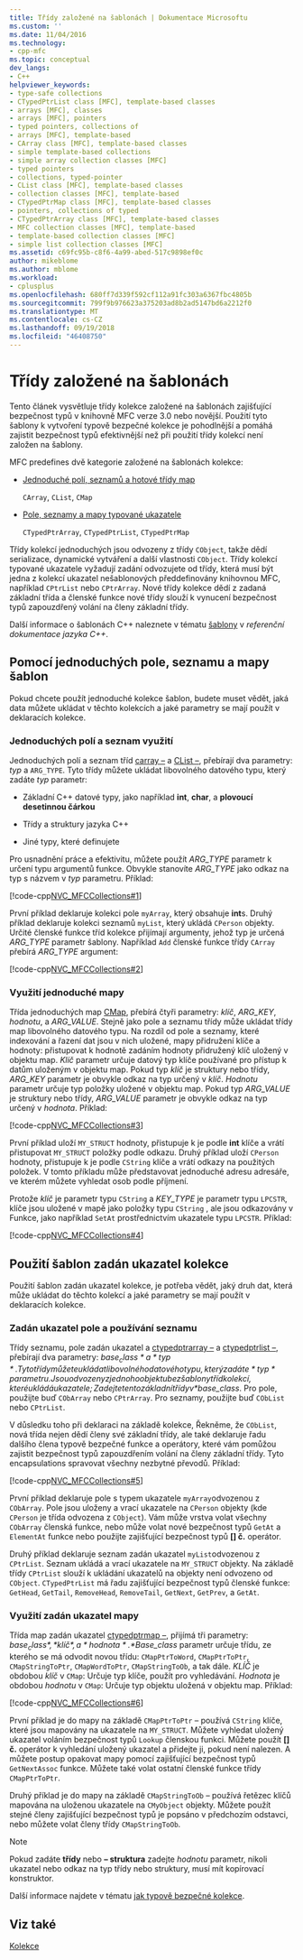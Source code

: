 ```yaml
---
title: Třídy založené na šablonách | Dokumentace Microsoftu
ms.custom: ''
ms.date: 11/04/2016
ms.technology:
- cpp-mfc
ms.topic: conceptual
dev_langs:
- C++
helpviewer_keywords:
- type-safe collections
- CTypedPtrList class [MFC], template-based classes
- arrays [MFC], classes
- arrays [MFC], pointers
- typed pointers, collections of
- arrays [MFC], template-based
- CArray class [MFC], template-based classes
- simple template-based collections
- simple array collection classes [MFC]
- typed pointers
- collections, typed-pointer
- CList class [MFC], template-based classes
- collection classes [MFC], template-based
- CTypedPtrMap class [MFC], template-based classes
- pointers, collections of typed
- CTypedPtrArray class [MFC], template-based classes
- MFC collection classes [MFC], template-based
- template-based collection classes [MFC]
- simple list collection classes [MFC]
ms.assetid: c69fc95b-c8f6-4a99-abed-517c9898ef0c
author: mikeblome
ms.author: mblome
ms.workload:
- cplusplus
ms.openlocfilehash: 680ff7d339f592cf112a91fc303a6367fbc4805b
ms.sourcegitcommit: 799f9b976623a375203ad8b2ad5147bd6a2212f0
ms.translationtype: MT
ms.contentlocale: cs-CZ
ms.lasthandoff: 09/19/2018
ms.locfileid: "46408750"
---
```

# <a name="template-based-classes"></a>Třídy založené na šablonách

Tento článek vysvětluje třídy kolekce založené na šablonách zajišťující bezpečnost typů v knihovně MFC verze 3.0 nebo novější. Použití tyto šablony k vytvoření typově bezpečné kolekce je pohodlnější a pomáhá zajistit bezpečnost typů efektivnější než při použití třídy kolekcí není založen na šablony.

MFC predefines dvě kategorie založené na šablonách kolekce:

- [Jednoduché polí, seznamů a hotové třídy map](#_core_using_simple_array.2c_.list.2c_.and_map_templates)

     `CArray`, `CList`, `CMap`

- [Pole, seznamy a mapy typované ukazatele](#_core_using_typed.2d.pointer_collection_templates)

     `CTypedPtrArray`, `CTypedPtrList`, `CTypedPtrMap`

Třídy kolekcí jednoduchých jsou odvozeny z třídy `CObject`, takže dědí serializace, dynamické vytváření a další vlastnosti `CObject`. Třídy kolekcí typované ukazatele vyžadují zadání odvozujete od třídy, která musí být jedna z kolekcí ukazatel nešablonových předdefinovány knihovnou MFC, například `CPtrList` nebo `CPtrArray`. Nové třídy kolekce dědí z zadaná základní třída a členské funkce nové třídy slouží k vynucení bezpečnost typů zapouzdřený volání na členy základní třídy.

Další informace o šablonách C++ naleznete v tématu [šablony](../cpp/templates-cpp.md) v *referenční dokumentace jazyka C++*.

##  <a name="_core_using_simple_array.2c_.list.2c_.and_map_templates"></a> Pomocí jednoduchých pole, seznamu a mapy šablon

Pokud chcete použít jednoduché kolekce šablon, budete muset vědět, jaká data můžete ukládat v těchto kolekcích a jaké parametry se mají použít v deklaracích kolekce.

###  <a name="_core_simple_array_and_list_usage"></a> Jednoduchých polí a seznam využití

Jednoduchých polí a seznam tříd [carray –](../mfc/reference/carray-class.md) a [CList –](../mfc/reference/clist-class.md), přebírají dva parametry: *typ* a `ARG_TYPE`. Tyto třídy můžete ukládat libovolného datového typu, který zadáte *typ* parametr:

- Základní C++ datové typy, jako například **int**, **char**, a **plovoucí desetinnou čárkou**

- Třídy a struktury jazyka C++

- Jiné typy, které definujete

Pro usnadnění práce a efektivitu, můžete použít *ARG_TYPE* parametr k určení typu argumentů funkce. Obvykle stanovíte *ARG_TYPE* jako odkaz na typ s názvem v *typ* parametru. Příklad:

[!code-cpp[NVC_MFCCollections#1](../mfc/codesnippet/cpp/template-based-classes_1.cpp)]

První příklad deklaruje kolekci pole `myArray`, který obsahuje **int**s. Druhý příklad deklaruje kolekci seznamů `myList`, který ukládá `CPerson` objekty. Určité členské funkce tříd kolekce přijímají argumenty, jehož typ je určená *ARG_TYPE* parametr šablony. Například `Add` členské funkce třídy `CArray` přebírá *ARG_TYPE* argument:

[!code-cpp[NVC_MFCCollections#2](../mfc/codesnippet/cpp/template-based-classes_2.cpp)]

###  <a name="_core_simple_map_usage"></a> Využití jednoduché mapy

Třída jednoduchých map [CMap](../mfc/reference/cmap-class.md), přebírá čtyři parametry: *klíč*, *ARG_KEY*, *hodnotu*, a *ARG_VALUE*. Stejně jako pole a seznamu třídy může ukládat třídy map libovolného datového typu. Na rozdíl od pole a seznamy, které indexování a řazení dat jsou v nich uložené, mapy přidružení klíče a hodnoty: přistupovat k hodnotě zadáním hodnoty přidružený klíč uložený v objektu map. *Klíč* parametr určuje datový typ klíče používané pro přístup k datům uloženým v objektu map. Pokud typ *klíč* je struktury nebo třídy, *ARG_KEY* parametr je obvykle odkaz na typ určený v *klíč*. *Hodnotu* parametr určuje typ položky uložené v objektu map. Pokud typ *ARG_VALUE* je struktury nebo třídy, *ARG_VALUE* parametr je obvykle odkaz na typ určený v *hodnota*. Příklad:

[!code-cpp[NVC_MFCCollections#3](../mfc/codesnippet/cpp/template-based-classes_3.cpp)]

První příklad uloží `MY_STRUCT` hodnoty, přistupuje k je podle **int** klíče a vrátí přistupovat `MY_STRUCT` položky podle odkazu. Druhý příklad uloží `CPerson` hodnoty, přistupuje k je podle `CString` klíče a vrátí odkazy na použitých položek. V tomto příkladu může představovat jednoduché adresu adresáře, ve kterém můžete vyhledat osob podle příjmení.

Protože *klíč* je parametr typu `CString` a *KEY_TYPE* je parametr typu `LPCSTR`, klíče jsou uložené v mapě jako položky typu `CString` , ale jsou odkazovány v Funkce, jako například `SetAt` prostřednictvím ukazatele typu `LPCSTR`. Příklad:

[!code-cpp[NVC_MFCCollections#4](../mfc/codesnippet/cpp/template-based-classes_4.cpp)]

##  <a name="_core_using_typed.2d.pointer_collection_templates"></a> Použití šablon zadán ukazatel kolekce

Použití šablon zadán ukazatel kolekce, je potřeba vědět, jaký druh dat, která může ukládat do těchto kolekcí a jaké parametry se mají použít v deklaracích kolekce.

###  <a name="_core_typed.2d.pointer_array_and_list_usage"></a> Zadán ukazatel pole a používání seznamu

Třídy seznamu, pole zadán ukazatel a [ctypedptrarray –](../mfc/reference/ctypedptrarray-class.md) a [ctypedptrlist –](../mfc/reference/ctypedptrlist-class.md), přebírají dva parametry: *$base_class* a *typ*. Tyto třídy můžete ukládat libovolného datového typu, který zadáte *typ* parametru. Jsou odvozeny z jednoho objektu bez šablony tříd kolekcí, které ukládá ukazatele; Zadejte tento základní třídy v *$base_class*. Pro pole, použijte buď `CObArray` nebo `CPtrArray`. Pro seznamy, použijte buď `CObList` nebo `CPtrList`.

V důsledku toho při deklaraci na základě kolekce, Řekněme, že `CObList`, nová třída nejen dědí členy své základní třídy, ale také deklaruje řadu dalšího člena typově bezpečné funkce a operátory, které vám pomůžou zajistit bezpečnost typů zapouzdřením volání na členy základní třídy. Tyto encapsulations spravovat všechny nezbytné převodů. Příklad:

[!code-cpp[NVC_MFCCollections#5](../mfc/codesnippet/cpp/template-based-classes_5.cpp)]

První příklad deklaruje pole s typem ukazatele `myArray`odvozenou z `CObArray`. Pole jsou uloženy a vrací ukazatele na `CPerson` objekty (kde `CPerson` je třída odvozena z `CObject`). Vám může vrstva volat všechny `CObArray` členská funkce, nebo může volat nové bezpečnost typů `GetAt` a `ElementAt` funkce nebo použijte zajišťující bezpečnost typů **[] č.** operátor.

Druhý příklad deklaruje seznam zadán ukazatel `myList`odvozenou z `CPtrList`. Seznam ukládá a vrací ukazatele na `MY_STRUCT` objekty. Na základě třídy `CPtrList` slouží k ukládání ukazatelů na objekty není odvozeno od `CObject`. `CTypedPtrList` má řadu zajišťující bezpečnost typů členské funkce: `GetHead`, `GetTail`, `RemoveHead`, `RemoveTail`, `GetNext`, `GetPrev`, a `GetAt`.

###  <a name="_core_typed.2d.pointer_map_usage"></a> Využití zadán ukazatel mapy

Třída map zadán ukazatel [ctypedptrmap –](../mfc/reference/ctypedptrmap-class.md), přijímá tři parametry: *$base_class*, *klíč*, a *hodnota*. *$Base_class* parametr určuje třídu, ze kterého se má odvodit novou třídu: `CMapPtrToWord`, `CMapPtrToPtr`, `CMapStringToPtr`, `CMapWordToPtr`, `CMapStringToOb`, a tak dále. *KLÍČ* je obdobou *klíč* v `CMap`: Určuje typ klíče, použít pro vyhledávání. *Hodnota* je obdobou *hodnotu* v `CMap`: Určuje typ objektu uložená v objektu map. Příklad:

[!code-cpp[NVC_MFCCollections#6](../mfc/codesnippet/cpp/template-based-classes_6.cpp)]

První příklad je do mapy na základě `CMapPtrToPtr` – používá `CString` klíče, které jsou mapovány na ukazatele na `MY_STRUCT`. Můžete vyhledat uložený ukazatel voláním bezpečnost typů `Lookup` členskou funkci. Můžete použít **[] č.** operátor k vyhledání uložený ukazatel a přidejte ji, pokud není nalezen. A můžete postup opakovat mapy pomocí zajišťující bezpečnost typů `GetNextAssoc` funkce. Můžete také volat ostatní členské funkce třídy `CMapPtrToPtr`.

Druhý příklad je do mapy na základě `CMapStringToOb` – používá řetězec klíčů mapována na uloženou ukazatele na `CMyObject` objekty. Můžete použít stejné členy zajišťující bezpečnost typů je popsáno v předchozím odstavci, nebo můžete volat členy třídy `CMapStringToOb`.

> [!NOTE]
>  Pokud zadáte **třídy** nebo **– struktura** zadejte *hodnotu* parametr, nikoli ukazatel nebo odkaz na typ třídy nebo struktury, musí mít kopírovací konstruktor.

Další informace najdete v tématu [jak typově bezpečné kolekce](../mfc/how-to-make-a-type-safe-collection.md).

## <a name="see-also"></a>Viz také

[Kolekce](../mfc/collections.md)

